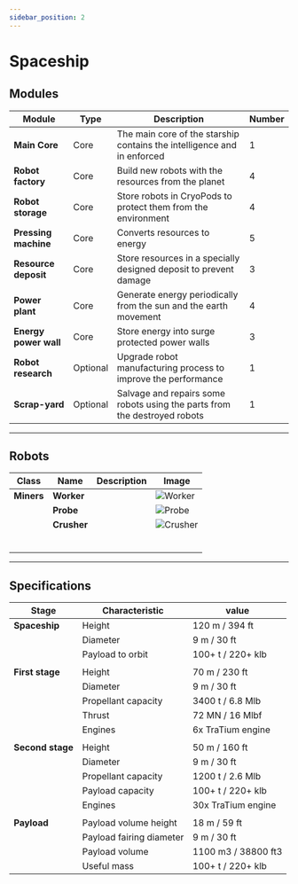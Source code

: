 ```yaml
---
sidebar_position: 2
---
```


# Spaceship

## Modules

| Module                | Type     | Description                                                               | Number |
|-----------------------|----------|---------------------------------------------------------------------------|--------|
| **Main Core**         | Core     | The main core of the starship contains the intelligence and in enforced   | 1      |
| **Robot factory**     | Core     | Build new robots with the resources from the planet                       | 4      |
| **Robot storage**     | Core     | Store robots in CryoPods to protect them from the environment             | 4      |
| **Pressing machine**  | Core     | Converts resources to energy                                              | 5      |
| **Resource deposit**  | Core     | Store resources in a specially designed deposit to prevent damage         | 3      |
| **Power plant**       | Core     | Generate energy periodically from the sun and the earth movement          | 4      |
| **Energy power wall** | Core     | Store energy into surge protected power walls                             | 3      |
| **Robot research**    | Optional | Upgrade robot manufacturing process to improve the performance            | 1      |
| **Scrap-yard**        | Optional | Salvage and repairs some robots using the parts from the destroyed robots | 1      |

---

## Robots

| Class      | Name        | Description | Image                               |
|------------|-------------|-------------|-------------------------------------|
| **Miners** | **Worker**  |             | ![Worker](/img/robots/worker.png)   |
|            | **Probe**   |             | ![Probe](/img/robots/probe.png)     |
|            | **Crusher** |             | ![Crusher](/img/robots/crusher.png) |
|            |             |             |                                     |
|            |             |             |                                     |
|            |             |             |                                     |
|            |             |             |                                     |
|            |             |             |                                     |
|            |             |             |                                     |

---

## Specifications

| Stage            | Characteristic           | value               |
|------------------|--------------------------|---------------------|
| **Spaceship**    | Height                   | 120 m / 394 ft      |
|                  | Diameter                 | 9 m / 30 ft         |
|                  | Payload to orbit         | 100+ t / 220+ klb   |
|                  |                          |                     |
| **First stage**  | Height                   | 70 m / 230 ft       |
|                  | Diameter                 | 9 m / 30 ft         |
|                  | Propellant capacity      | 3400 t / 6.8 Mlb    |
|                  | Thrust                   | 72 MN / 16 Mlbf     |
|                  | Engines                  | 6x TraTium engine   |
|                  |                          |                     |
| **Second stage** | Height                   | 50 m / 160 ft       |
|                  | Diameter                 | 9 m / 30 ft         |
|                  | Propellant capacity      | 1200 t / 2.6 Mlb    |
|                  | Payload capacity         | 100+ t / 220+ klb   |
|                  | Engines                  | 30x TraTium engine  |
|                  |                          |                     |
| **Payload**      | Payload volume height    | 18 m / 59 ft        |
|                  | Payload fairing diameter | 9 m / 30 ft         |
|                  | Payload volume           | 1100 m3 / 38800 ft3 |
|                  | Useful mass              | 100+ t / 220+ klb   |
